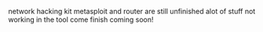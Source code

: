 network hacking kit metasploit and router are still unfinished alot of stuff not working in the tool come finish coming soon!
